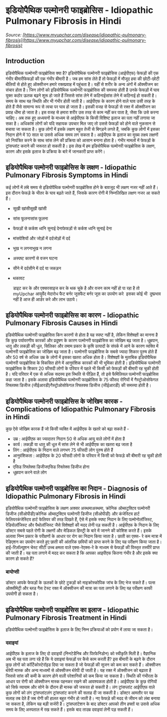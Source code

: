 # इडियोपैथिक पल्मोनरी फाइब्रोसिस - Idiopathic Pulmonary Fibrosis in Hindi
_Source: [https://www.myupchar.com/disease/idiopathic-pulmonary-fibrosis](https://www.myupchar.com/disease/idiopathic-pulmonary-fibrosis)_

## Introduction
इडियोपैथिक पल्मोनरी फाइब्रोसिस क्या है?
इडियोपैथिक पल्मोनरी फाइब्रोसिस (आईपीएफ) फेफड़ों की एक गंभीर बीमारीफेफड़ों की एक गंभीर बीमारी है। जब हम सांस लेते हैं तो फेफड़ों में मौजूद हवा की छोटी-छोटी थैलियों से होते हुए ऑक्सीजन हमारे रक्तप्रवाह में पहुंचता है। यहीं से शरीर के अन्य अंगों में ऑक्सीजन का संचार होता है। जिन लोगों को इडियोपैथिक पल्मोनरी फाइब्रोसिस की समस्या होती है उनके फेफड़ों में घाव युक्त कठोर ऊतक बढ़ने शुरू हो जाते हैं जिससे सांस लेने में कठिनाईसांस लेने में कठिनाई हो सकती है। समय के साथ यह स्थिति और भी गंभीर होती जाती है। आईपीएफ के कारण होने वाले घाव उसी तरह के होते हैं जैसे सामान्य रूप से त्वचा पर घाव हो जाता है। इसकी वजह से फेफड़ों से रक्त में ऑक्सीजन का प्रवाह धीमा हो जाता है। इस वजह से हमारा शरीर उस तरह से काम नहीं कर पाता है, जैसा कि उसे करना चाहिए।
अब तक हुए अध्ययनों के माध्यम से आईपीएफ के किसी विशिष्ट इलाज का पता नहीं लगाया जा सका है। अधिकांश लोगों को यदि सहायक उपचार मिल जाए तो उससे फेफड़ों को होने वाले नुकसान से बचाया जा सकता है। कुछ लोगों में इसके लक्षण बहुत तेजी से बिगड़ने लगते हैं, जबकि कुछ लोगों में इसका निदान होने में 10 साल या उससे अधिक समय लग सकता है। आईपीएफ के इलाज का मुख्य लक्ष्य लक्षणों को नियंत्रित करने के साथ सांस लेने की प्रक्रिया को आसान बनाना होता है। गंभीर मामलों में फेफड़ों के ट्रांसप्लांट कराने की जरूरत हो सकती है।
इस लेख में हम इडियोपैथिक पल्मोनरी फाइब्रोसिस के लक्षण, कारण और इसके इलाज के प्रक्रिया के बारे में जानकारी प्राप्त करेंगे।

## इडियोपैथिक पल्मोनरी फाइब्रोसिस के लक्षण - Idiopathic Pulmonary Fibrosis Symptoms in Hindi
कई लोगों में लंबे समय से इडियोपैथिक पल्मोनरी फाइब्रोसिस होने के बावजूद भी लक्षण नजर नहीं आते हैं। इस दौरान फेफड़े के भीतर के घाव बढ़ते जाते हैं, जिसके कारण रोगी में निम्नलिखित लक्षण नजर आ सकते हैं।
- सूखी खांसीसूखी खांसी
- सांस फूलनासांस फूलना
- फेफड़ों से कर्कश ध्वनि सुनाई देनाफेफड़ों से कर्कश ध्वनि सुनाई देना
- मांसपेशियों और जोड़ों में दर्दजोड़ों में दर्द
- भूख न लगनाभूख न लगना
- अस्पष्ट कारणों से वजन घटना
- सीने में दर्दसीने में दर्द या जकड़न
- थकावट

	डाइट कर के और एक्सरसाइज कर के थक चुके है और वजन काम नहीं हो पा रहा है तो myUpchar आयुर्वेद मेदारोध फैट बर्नर जूसफैट बर्नर जूस का उपयोग करे  इसका कोई भी  दुष्प्रभाव नहीं है आज ही आर्डर करे और लाभ उठाये।

## इडियोपैथिक पल्मोनरी फाइब्रोसिस का कारण - Idiopathic Pulmonary Fibrosis Causes in Hindi
इडियोपैथिक पल्मोनरी फाइब्रोसिस किन कारणों से होता है यह स्पष्ट नहीं है, लेकिन विशेषज्ञों का मानना है कि कुछ पर्यावरणीय कारकों और प्रदूषण के कारण पल्मोनरी फाइब्रोसिस का जोखिम बढ़ जाता है। धूम्रपान, धातु और लकड़ी की धूल, सिलिका और तमाम प्रकार के कृषि उत्पादों के संपर्क में आने के कारण व्यक्ति में पल्मोनरी फाइब्रोसिस का जोखिम बढ़ जाता है। पल्मोनरी फाइब्रोसिस के सबसे ज्यादा शिकार पुरुष होते हैं और 50 वर्ष से अधिक उम्र के लोगों में इसका खतरा अधिक होता है।
विशेषज्ञों के मुताबिक इडियोपैथिक पल्मोनरी फाइब्रोसिस के विकसित होने में आनुवंशिक कारकों की भी भूमिका होती है। इडियोपैथिक पल्मोनरी फाइब्रोसिस के शिकार 20 फीसदी लोगों के परिवार में पहले भी किसी को फेफड़ों की बीमारी रह चुकी होती है। यदि परिवार में एक से अधिक सदस्य इस स्थिति से पीड़ित हैं, तो इसे फैमिलियल पल्मोनरी फाइब्रोसिस कहा जाता है। इसके अलावा इडियोपैथिक पल्मोनरी फाइब्रोसिस के 75 फीसद रोगियों में गैस्ट्रोओसोफेगल रिफ्लक्स डिजीज (जीईआरडी)गैस्ट्रोओसोफेगल रिफ्लक्स डिजीज (जीईआरडी) की समस्या होती है।

## इडियोपैथिक पल्मोनरी फाइब्रोसिस के जोखिम कारक - Complications of Idiopathic Pulmonary Fibrosis in Hindi
कुछ ऐसे जोखिम कारक हैं जो किसी व्यक्ति में आईपीएफ के खतरे को बढ़ा सकते हैं -
- उम्र : आईपीएफ का ज्यादातर निदान 50 से अधिक आयु वाले लोगों में होता है
- कार्य : लकड़ी या धातु की धूल में सांस लेने से भी आईपीएफ का खतरा बढ़ जाता है
- लिंग : आईपीएफ के निदान वाले लगभग 75 फीसदी लोग पुरुष होते हैं
- आनुवंशिकता : आईपीएफ के 20 फीसदी लोगों के परिवार में किसी को फेफड़े की बीमारी रह चुकी होती है
- एसिड रिफ्लेक्स डिजीजएसिड रिफ्लेक्स डिजीज होना
- धूम्रपान करने वाले लोग

## इडियोपैथिक पल्मोनरी फाइब्रोसिस का निदान - Diagnosis of Idiopathic Pulmonary Fibrosis in Hindi
इडियोपैथिक पल्मोनरी फाइब्रोसिस के लक्षण अक्सर अस्थमाअस्थमा, क्रोनिक ऑब्सट्रक्टिव पल्मोनरी डिजीज (सीओपीडी)क्रोनिक ऑब्सट्रक्टिव पल्मोनरी डिजीज (सीओपीडी) और कंजेस्टिव हार्ट फेलियरकंजेस्टिव हार्ट फेलियर की तरह दिखते हैं, ऐसे में इसके स्पष्ट निदान के लिए पल्मोनोलॉजिस्ट, रेडियोलॉजिस्ट और पैथोलॉजिस्ट जैसे विशेषज्ञों की मदद लेनी पड़ सकती है। आईपीएफ के निदान के लिए डॉक्टर सबसे पहले रोगी के लक्षणों और मेडिकल हिस्ट्री के बारे में जानने की कोशिश करते हैं। इसके अलावा निम्न प्रकार के परीक्षणों के आधार पर रोग का निदान किया जाता है।
छाती का एक्स- रे
कम मात्रा में रेडिएशन का उपयोग करते हुए छाती की आंतरिक छवियों को प्राप्त करने के लिए यह परीक्षण किया जाता है।
हाई-रिज़ॉल्यूशन चेस्ट सीटी
उच्च क्षमता वाले एक्स-रेएक्स-रे के माध्यम से फेफड़ों की विस्तृत तस्वीरें प्राप्त की जाती हैं। यह पता लगाने में मदद कर सकता है कि आपका आइपीएफ कितना गंभीर है और इसके क्या कारण हो सकते हैं?
### बायोप्सी
डॉक्टर आपके फेफड़ों के ऊतकों के छोटे टुकड़ों को माइक्रोस्कोपिक जांच के लिए भेज सकते हैं।
पल्स ऑक्सीमेट्री और ब्लड गैस टेस्ट
रक्त में ऑक्सीजन की मात्रा का पता लगाने के लिए यह परीक्षण काफी उपयोगी हो सकता है।

## इडियोपैथिक पल्मोनरी फाइब्रोसिस का इलाज - Idiopathic Pulmonary Fibrosis Treatment in Hindi
इडियोपैथिक पल्मोनरी फाइब्रोसिस के इलाज के लिए निम्न प्रक्रियाओं को प्रयोग में लाया जा सकता है।
### दवाइयां
आईपीएफ के इलाज के लिए दो दवाइयों (निनटेडैनिब और पिरफेनिडोन) को स्वीकृति मिली है। वैज्ञानिक अब भी यह पता लगा रहे हैं कि ये दवाइयां फेफड़ों पर कैसे काम करती हैं? इस बीमारी के बढ़ने के दौरान कुछ लोगों को कॉर्टिकोस्टेरॉइड दिया जा सकता है जो फेफड़ों की सूजन को कम कर सकते हैं।
ऑक्सीजन थेरेपी
मास्क और अन्य माध्यमों से ऑक्सीजन थेरेपी दी जाती है। यह रक्त में ऑक्सीजन को बढ़ाता है जिससे सांस की कमी के कारण होने वाली परेशानियों को कम किया जा सकता है। स्थिति की गंभीरता के आधार पर रोगी को ऑक्सीजन मास्क पहनकर रखने की आवश्यकता होती है। आईपीएफ के कुछ रोगियों को सिर्फ व्यायाम और सोने के दौरान ही मास्क की जरूरत हो सकती है।
लंग ट्रांसप्लांट
आईपीएफ वाले कुछ लोगों को लंग ट्रांसप्लांटलंग ट्रांसप्लांट कराने की सलाह दी जा सकती है। डॉक्टर आमतौर पर यह सलाह तब देते हैं जब रोगी की हालत बहुत गंभीर हो जाती है। नए फेफड़े की मदद से जीवन को लंबा बनाया जा सकता है, लेकिन यह बड़ी सर्जरी है। ट्रांसप्लांटेशन के बाद डॉक्टर आपको तीन हफ्तों या उससे अधिक समय के लिए अस्पताल में रख सकते हैं। इसके बाद ताउम्र दवाइयां लेनी पड़ सकती हैं।

